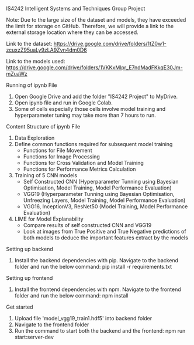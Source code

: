 IS4242 Intelligent Systems and Techniques Group Project

Note: Due to the large size of the dataset and models, they have exceeded the limit for storage on GitHub. Therefore, we will provide a link to the external storage location where they can be accessed.

Link to the dataset: https://drive.google.com/drive/folders/1tZ0w1-zcuxzZ95uaLy9zLA9Zvn4dm0D6

Link to the models used: https://drive.google.com/drive/folders/1VKKxMlpr_E7ndMadFKkqE30Jm-mZuaWz
 
Running of ipynb File
1. Open Google Drive and add the folder "IS4242 Project" to MyDrive.
2. Open ipynb file and run in Google Colab.
3. Some of cells especially those cells involve model training and hyperparameter tuning may take more than 7 hours to run.

Content Structure of ipynb File
1. Data Exploration
2. Define common functions required for subsequent model training
   - Functions for File Movement
   - Functions for Image Processing
   - Functions for Cross Validation and Model Training
   - Functions for Performance Metrics Calculation
3. Training of 5 CNN models 
   - Self Constructed CNN (Hyperparameter Tunning using Bayesian Optimisation, Model Training, Model Performance Evaluation)
   - VGG19 (Hyperparameter Tunning using Bayesian Optimisation, Unfreezing Layers, Model Training, Model Performance Evaluation) 
   - VGG16, InceptionV3, ResNet50 (Model Training, Model Performance Evaluation) 
4. LIME for Model Explanability
   - Compare results of self constructed CNN and VGG19
   - Look at images from True Positive and True Negative predictions of both models to deduce the important features extract by the models


Setting up backend
1. Install the backend dependencies with pip. Navigate to the backend folder and run the below command:
pip install -r requirements.txt

Setting up frontend
1. Install the frontend dependencies with npm. Navigate to the frontend folder and run the below command:
npm install

Get started
1. Upload file 'model_vgg19_train1.hdf5' into backend folder
1. Navigate to the frontend folder
2. Run the command to start both the backend and the frontend:
npm run start:server-dev
